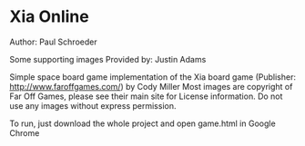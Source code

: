 # Xia Online
Author: Paul Schroeder

Some supporting images Provided by: Justin Adams

Simple space board game implementation of the Xia board game (Publisher: http://www.faroffgames.com/) by Cody Miller
Most images are copyright of Far Off Games, please see their main site for License information.
Do not use any images without express permission.

To run, just download the whole project and open game.html in Google Chrome

